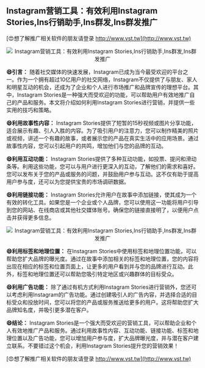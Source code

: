 ## **Instagram营销工具：有效利用Instagram Stories,Ins行销助手,Ins群发,Ins群发推广**

[😍想了解推广相关软件的朋友请登录 http://www.vst.tw](http://www.vst.tw)

 <center><img src="https://vst.tw/MP4/tuiguang/png/4.png" alt="Instagram营销工具：有效利用Instagram Stories,Ins行销助手,Ins群发,Ins群发推广"></center>

**😄引言：**
随着社交媒体的快速发展，Instagram已成为当今最受欢迎的平台之一。作为一个拥有超过10亿用户的社交网络，Instagram不仅提供了与朋友、家人和明星互动的机会，还成为了企业和个人进行市场推广和品牌宣传的理想平台。其中，Instagram Stories是一种强大而受欢迎的功能，可以帮助用户有效地推广自己的产品和服务。本文将介绍如何利用Instagram Stories进行营销，并提供一些实用的技巧和策略。

**😄利用故事性内容：**
Instagram Stories提供了短暂的15秒视频或图片分享功能，适合展示有趣、引人入胜的内容。为了吸引用户的注意力，您可以制作精美的照片或视频，讲述一个有趣的故事，或者展示您的产品在真实生活中的应用场景。通过故事性内容，您可以引起用户的共鸣，增加他们与您的品牌的互动。

**😄利用互动功能：**
Instagram Stories提供了多种互动功能，如投票、提问和滑动条等。利用这些功能，您可以与用户进行更深入的互动，了解他们的需求和喜好。您可以发布关于您的产品或服务的问题，并鼓励用户参与互动。这不仅有助于提高用户参与度，还可以为您提供宝贵的市场调研数据。

**😄利用链接功能：**
Instagram Stories允许用户在故事中添加链接，使其成为一个有效的转化工具。如果您是一个企业或个人品牌，您可以使用这一功能将用户引导到您的网站、在线商店或其他社交媒体账号。确保您的链接直接明了，以便用户点击并获得更多信息。

 <center><img src="https://vst.tw/MP4/tuiguang/png/8.png" alt="Instagram营销工具：有效利用Instagram Stories,Ins行销助手,Ins群发,Ins群发推广"></center>

**😄利用标签和地理位置：**
在Instagram Stories中使用标签和地理位置功能，可以帮助您扩大品牌的曝光度。通过在故事中添加相关的标签和地理位置，您的内容将出现在相应的标签和位置页面上，让更多的用户看到并与您的品牌进行互动。此外，标签和地理位置还可以帮助您吸引特定地区或兴趣群体的目标受众。

**😄利用广告功能：**
除了通过有机方式利用Instagram Stories进行营销外，您还可以考虑利用Instagram的广告功能。通过创建吸引人的广告内容，并选择合适的目标受众和投放时间，您可以将您的产品或服务推送给更多的用户。这将帮助您扩大品牌知名度，并吸引更多潜在客户。

**😄结论：**
Instagram Stories是一个强大而受欢迎的营销工具，可以帮助企业和个人有效地推广产品和服务。通过利用故事性内容、互动功能、链接功能、标签和地理位置以及广告功能，您可以增加用户参与度，扩大品牌曝光度，并与潜在客户建立联系。不要错过这个机会，利用Instagram Stories提升您的营销效果！

[😍想了解推广相关软件的朋友请登录 http://www.vst.tw](http://www.vst.tw)



